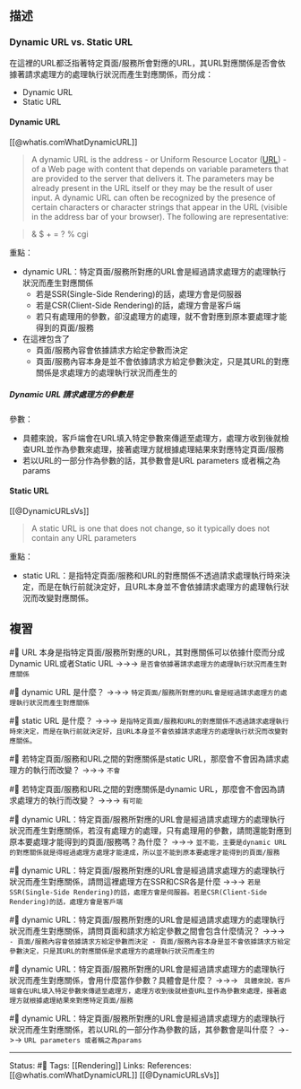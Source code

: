 ## 描述

### Dynamic URL vs. Static URL

在這裡的URL都泛指著特定頁面/服務所會對應的URL，其URL對應關係是否會依據著請求處理方的處理執行狀況而產生對應關係，而分成：
- Dynamic URL
- Static URL

#### Dynamic URL

[[@whatis.comWhatDynamicURL]]
> A dynamic URL is the address - or Uniform Resource Locator ([URL](https://www.techtarget.com/searchnetworking/definition/URL)) - of a Web page with content that depends on variable parameters that are provided to the server that delivers it. The parameters may be already present in the URL itself or they may be the result of user input. A dynamic URL can often be recognized by the presence of certain characters or character strings that appear in the URL (visible in the address bar of your browser). The following are representative:

> & $ + = ? % cgi


重點：
- dynamic URL：特定頁面/服務所對應的URL會是經過請求處理方的處理執行狀況而產生對應關係
	- 若是SSR(Single-Side Rendering)的話，處理方會是伺服器
	- 若是CSR(Client-Side Rendering)的話，處理方會是客戶端
	- 若只有處理用的參數，卻沒處理方的處理，就不會對應到原本要處理才能得到的頁面/服務
- 在這裡包含了
	- 頁面/服務內容會依據請求方給定參數而決定
	- 頁面/服務內容本身是並不會依據請求方給定參數決定，只是其URL的對應關係是求處理方的處理執行狀況而產生的


##### Dynamic URL 請求處理方的參數是

參數：
- 具體來說，客戶端會在URL填入特定參數來傳遞至處理方，處理方收到後就檢查URL並作為參數來處理，接著處理方就根據處理結果來對應特定頁面/服務
- 若以URL的一部分作為參數的話，其參數會是URL parameters 或者稱之為params


#### Static URL
[[@DynamicURLsVs]]
> A static URL is one that does not change, so it typically does not contain any URL parameters

重點：
- static URL：是指特定頁面/服務和URL的對應關係不透過請求處理執行時來決定，而是在執行前就決定好，且URL本身並不會依據請求處理方的處理執行狀況而改變對應關係。




## 複習

#🧠 URL 本身是指特定頁面/服務所對應的URL，其對應關係可以依據什麼而分成Dynamic URL或者Static URL ->->-> `是否會依據著請求處理方的處理執行狀況而產生對應關係`
<!--SR:!2022-11-09,6,248-->

#🧠 dynamic URL 是什麼？ ->->-> `特定頁面/服務所對應的URL會是經過請求處理方的處理執行狀況而產生對應關係`
<!--SR:!2022-11-09,6,248-->

#🧠 static URL 是什麼？ ->->-> `是指特定頁面/服務和URL的對應關係不透過請求處理執行時來決定，而是在執行前就決定好，且URL本身並不會依據請求處理方的處理執行狀況而改變對應關係。`
<!--SR:!2022-11-12,6,248-->

#🧠 若特定頁面/服務和URL之間的對應關係是static URL，那麼會不會因為請求處理方的執行而改變？  ->->-> `不會`
<!--SR:!2022-11-11,5,248-->

#🧠 若特定頁面/服務和URL之間的對應關係是dynamic URL，那麼會不會因為請求處理方的執行而改變？  ->->-> `有可能`
<!--SR:!2022-11-11,5,248-->


#🧠 dynamic URL：特定頁面/服務所對應的URL會是經過請求處理方的處理執行狀況而產生對應關係，若沒有處理方的處理，只有處理用的參數，請問還能對應到原本要處理才能得到的頁面/服務嗎？為什麼？ ->->-> `並不能，主要是dynamic URL的對應關係就是得經過處理方處理才能達成，所以並不能到原本要處理才能得到的頁面/服務`
<!--SR:!2022-11-14,10,250-->

#🧠 dynamic URL：特定頁面/服務所對應的URL會是經過請求處理方的處理執行狀況而產生對應關係，請問這裡處理方在SSR和CSR各是什麼 ->->-> `若是SSR(Single-Side Rendering)的話，處理方會是伺服器。若是CSR(Client-Side Rendering)的話，處理方會是客戶端`
<!--SR:!2022-11-21,13,248-->

#🧠 dynamic URL：特定頁面/服務所對應的URL會是經過請求處理方的處理執行狀況而產生對應關係，請問頁面和請求方給定參數之間會包含什麼情況？ ->->-> `	- 頁面/服務內容會依據請求方給定參數而決定 - 頁面/服務內容本身是並不會依據請求方給定參數決定，只是其URL的對應關係是求處理方的處理執行狀況而產生的`
<!--SR:!2022-11-09,6,248-->

#🧠 dynamic URL：特定頁面/服務所對應的URL會是經過請求處理方的處理執行狀況而產生對應關係，會用什麼當作參數？具體會是什麼？ ->->-> ` 具體來說，客戶端會在URL填入特定參數來傳遞至處理方，處理方收到後就檢查URL並作為參數來處理，接著處理方就根據處理結果來對應特定頁面/服務`
<!--SR:!2022-11-09,6,248-->


#🧠 dynamic URL：特定頁面/服務所對應的URL會是經過請求處理方的處理執行狀況而產生對應關係，若以URL的一部分作為參數的話，其參數會是叫什麼？ ->->-> `URL parameters 或者稱之為params`
<!--SR:!2022-11-10,6,230-->



---
Status: #🌱 
Tags:
[[Rendering]]
Links:
References:
[[@whatis.comWhatDynamicURL]]
[[@DynamicURLsVs]]